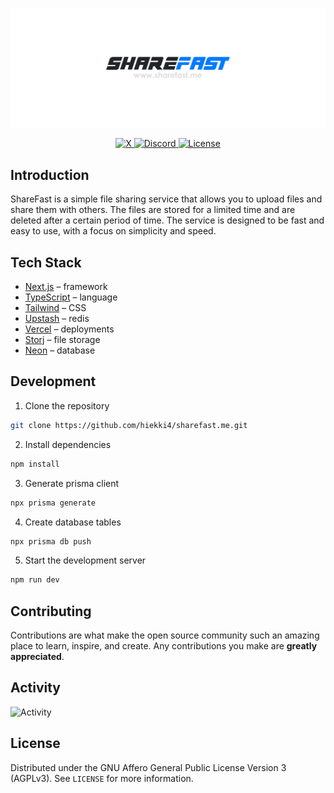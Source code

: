 <p align="center">
  <a href="https://github.com/hiekki4/sharefast">
   <img src="/public/background.png" alt="Logo">
  </a>
</p>

<p align="center">
  <a href="https://go.shfst.me/x">
    <img alt="X" src="https://img.shields.io/twitter/follow/sharefilesfast?style=flat&label=%40sharefilesfast&logo=twitter&color=0bf&logoColor=fff">
  </a>
  
  <a href="https://go.shfst.me/community">
    <img alt="Discord" src="https://img.shields.io/discord/756656735464325210?style=flat&logo=discord&label=Community">
  </a>

  <a href="https://go.shfst.me/license">
    <img src="https://img.shields.io/github/license/hiekki4/sharefast.me?label=license&logo=github&color=f80&logoColor=fff" alt="License" />
  </a>
</p>

## Introduction

ShareFast is a simple file sharing service that allows you to upload files and share them with others. The files are stored for a limited time and are deleted after a certain period of time. The service is designed to be fast and easy to use, with a focus on simplicity and speed.

## Tech Stack

- [Next.js](https://nextjs.org/) – framework
- [TypeScript](https://www.typescriptlang.org/) – language
- [Tailwind](https://tailwindcss.com/) – CSS
- [Upstash](https://upstash.com/) – redis
- [Vercel](https://vercel.com/) – deployments
- [Storj](https://storj.io/) – file storage
- [Neon](https://neon.tech/) – database

## Development

1. Clone the repository

```bash
git clone https://github.com/hiekki4/sharefast.me.git
```

2. Install dependencies

```bash
npm install
```

3. Generate prisma client

```bash
npx prisma generate
```

4. Create database tables

```bash
npx prisma db push
```

5. Start the development server

```bash
npm run dev
```

## Contributing

Contributions are what make the open source community such an amazing place to learn, inspire, and create. Any contributions you make are **greatly appreciated**.

## Activity

![Activity](https://repobeats.axiom.co/api/embed/446ff580911c57b49e2049c8722604ca2ecf07dd.svg "Repobeats analytics image")

## License

Distributed under the GNU Affero General Public License Version 3 (AGPLv3). See `LICENSE` for more information.
